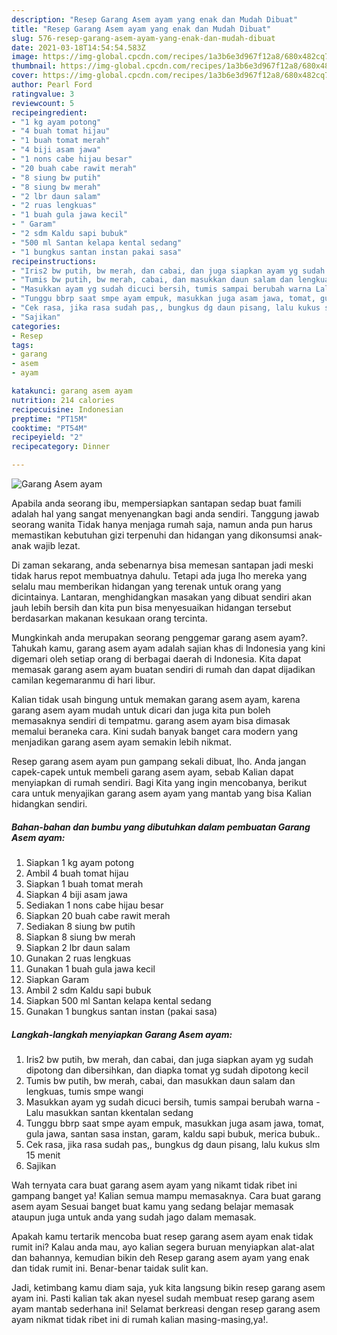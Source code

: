 ```yaml
---
description: "Resep Garang Asem ayam yang enak dan Mudah Dibuat"
title: "Resep Garang Asem ayam yang enak dan Mudah Dibuat"
slug: 576-resep-garang-asem-ayam-yang-enak-dan-mudah-dibuat
date: 2021-03-18T14:54:54.583Z
image: https://img-global.cpcdn.com/recipes/1a3b6e3d967f12a8/680x482cq70/garang-asem-ayam-foto-resep-utama.jpg
thumbnail: https://img-global.cpcdn.com/recipes/1a3b6e3d967f12a8/680x482cq70/garang-asem-ayam-foto-resep-utama.jpg
cover: https://img-global.cpcdn.com/recipes/1a3b6e3d967f12a8/680x482cq70/garang-asem-ayam-foto-resep-utama.jpg
author: Pearl Ford
ratingvalue: 3
reviewcount: 5
recipeingredient:
- "1 kg ayam potong"
- "4 buah tomat hijau"
- "1 buah tomat merah"
- "4 biji asam jawa"
- "1 nons cabe hijau besar"
- "20 buah cabe rawit merah"
- "8 siung bw putih"
- "8 siung bw merah"
- "2 lbr daun salam"
- "2 ruas lengkuas"
- "1 buah gula jawa kecil"
- " Garam"
- "2 sdm Kaldu sapi bubuk"
- "500 ml Santan kelapa kental sedang"
- "1 bungkus santan instan pakai sasa"
recipeinstructions:
- "Iris2 bw putih, bw merah, dan cabai, dan juga siapkan ayam yg sudah dipotong dan dibersihkan, dan diapka tomat yg sudah dipotong kecil"
- "Tumis bw putih, bw merah, cabai, dan masukkan daun salam dan lengkuas, tumis smpe wangi"
- "Masukkan ayam yg sudah dicuci bersih, tumis sampai berubah warna Lalu masukkan santan kkentalan sedang"
- "Tunggu bbrp saat smpe ayam empuk, masukkan juga asam jawa, tomat, gula jawa, santan sasa instan, garam, kaldu sapi bubuk, merica bubuk.."
- "Cek rasa, jika rasa sudah pas,, bungkus dg daun pisang, lalu kukus slm 15 menit"
- "Sajikan"
categories:
- Resep
tags:
- garang
- asem
- ayam

katakunci: garang asem ayam 
nutrition: 214 calories
recipecuisine: Indonesian
preptime: "PT15M"
cooktime: "PT54M"
recipeyield: "2"
recipecategory: Dinner

---
```



![Garang Asem ayam](https://img-global.cpcdn.com/recipes/1a3b6e3d967f12a8/680x482cq70/garang-asem-ayam-foto-resep-utama.jpg)

Apabila anda seorang ibu, mempersiapkan santapan sedap buat famili adalah hal yang sangat menyenangkan bagi anda sendiri. Tanggung jawab seorang  wanita Tidak hanya menjaga rumah saja, namun anda pun harus memastikan kebutuhan gizi terpenuhi dan hidangan yang dikonsumsi anak-anak wajib lezat.

Di zaman  sekarang, anda sebenarnya bisa memesan santapan jadi meski tidak harus repot membuatnya dahulu. Tetapi ada juga lho mereka yang selalu mau memberikan hidangan yang terenak untuk orang yang dicintainya. Lantaran, menghidangkan masakan yang dibuat sendiri akan jauh lebih bersih dan kita pun bisa menyesuaikan hidangan tersebut berdasarkan makanan kesukaan orang tercinta. 



Mungkinkah anda merupakan seorang penggemar garang asem ayam?. Tahukah kamu, garang asem ayam adalah sajian khas di Indonesia yang kini digemari oleh setiap orang di berbagai daerah di Indonesia. Kita dapat memasak garang asem ayam buatan sendiri di rumah dan dapat dijadikan camilan kegemaranmu di hari libur.

Kalian tidak usah bingung untuk memakan garang asem ayam, karena garang asem ayam mudah untuk dicari dan juga kita pun boleh memasaknya sendiri di tempatmu. garang asem ayam bisa dimasak memalui beraneka cara. Kini sudah banyak banget cara modern yang menjadikan garang asem ayam semakin lebih nikmat.

Resep garang asem ayam pun gampang sekali dibuat, lho. Anda jangan capek-capek untuk membeli garang asem ayam, sebab Kalian dapat menyiapkan di rumah sendiri. Bagi Kita yang ingin mencobanya, berikut cara untuk menyajikan garang asem ayam yang mantab yang bisa Kalian hidangkan sendiri.

<!--inarticleads1-->

##### Bahan-bahan dan bumbu yang dibutuhkan dalam pembuatan Garang Asem ayam:

1. Siapkan 1 kg ayam potong
1. Ambil 4 buah tomat hijau
1. Siapkan 1 buah tomat merah
1. Siapkan 4 biji asam jawa
1. Sediakan 1 nons cabe hijau besar
1. Siapkan 20 buah cabe rawit merah
1. Sediakan 8 siung bw putih
1. Siapkan 8 siung bw merah
1. Siapkan 2 lbr daun salam
1. Gunakan 2 ruas lengkuas
1. Gunakan 1 buah gula jawa kecil
1. Siapkan  Garam
1. Ambil 2 sdm Kaldu sapi bubuk
1. Siapkan 500 ml Santan kelapa kental sedang
1. Gunakan 1 bungkus santan instan (pakai sasa)




<!--inarticleads2-->

##### Langkah-langkah menyiapkan Garang Asem ayam:

1. Iris2 bw putih, bw merah, dan cabai, dan juga siapkan ayam yg sudah dipotong dan dibersihkan, dan diapka tomat yg sudah dipotong kecil
1. Tumis bw putih, bw merah, cabai, dan masukkan daun salam dan lengkuas, tumis smpe wangi
1. Masukkan ayam yg sudah dicuci bersih, tumis sampai berubah warna - Lalu masukkan santan kkentalan sedang
1. Tunggu bbrp saat smpe ayam empuk, masukkan juga asam jawa, tomat, gula jawa, santan sasa instan, garam, kaldu sapi bubuk, merica bubuk..
1. Cek rasa, jika rasa sudah pas,, bungkus dg daun pisang, lalu kukus slm 15 menit
1. Sajikan




Wah ternyata cara buat garang asem ayam yang nikamt tidak ribet ini gampang banget ya! Kalian semua mampu memasaknya. Cara buat garang asem ayam Sesuai banget buat kamu yang sedang belajar memasak ataupun juga untuk anda yang sudah jago dalam memasak.

Apakah kamu tertarik mencoba buat resep garang asem ayam enak tidak rumit ini? Kalau anda mau, ayo kalian segera buruan menyiapkan alat-alat dan bahannya, kemudian bikin deh Resep garang asem ayam yang enak dan tidak rumit ini. Benar-benar taidak sulit kan. 

Jadi, ketimbang kamu diam saja, yuk kita langsung bikin resep garang asem ayam ini. Pasti kalian tak akan nyesel sudah membuat resep garang asem ayam mantab sederhana ini! Selamat berkreasi dengan resep garang asem ayam nikmat tidak ribet ini di rumah kalian masing-masing,ya!.

